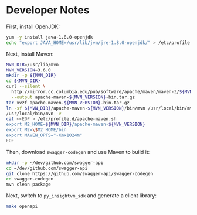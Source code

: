 # Developer Notes

First, install OpenJDK:

```bash
yum -y install java-1.8.0-openjdk
echo "export JAVA_HOME=/usr/lib/jvm/jre-1.8.0-openjdk/" > /etc/profile.d/java_home.sh
```

Next, install Maven:

```bash
MVN_DIR=/usr/lib/mvn
MVN_VERSION=3.6.0
mkdir -p ${MVN_DIR}
cd ${MVN_DIR}
curl --silent \
  http://mirror.cc.columbia.edu/pub/software/apache/maven/maven-3/${MVN_VERSION}/binaries/apache-maven-${MVN_VERSION}-bin.tar.gz \
  --output apache-maven-${MVN_VERSION}-bin.tar.gz
tar xvzf apache-maven-${MVN_VERSION}-bin.tar.gz
ln -sf ${MVN_DIR}/apache-maven-${MVN_VERSION}/bin/mvn /usr/local/bin/mvn
/usr/local/bin/mvn -v
cat <<EOF > /etc/profile.d/apache-maven.sh
export M2_HOME=${MVN_DIR}/apache-maven-${MVN_VERSION}
export M2=\$M2_HOME/bin
export MAVEN_OPTS="-Xmx1024m"
EOF
```

Then, download `swagger-codegen` and use Maven to build it:

```bash
mkdir -p ~/dev/github.com/swagger-api
cd ~/dev/github.com/swagger-api
git clone https://github.com/swagger-api/swagger-codegen
cd swagger-codegen
mvn clean package
```

Next, switch to `py_insightvm_sdk` and generate a client library:

```bash
make openapi
```
